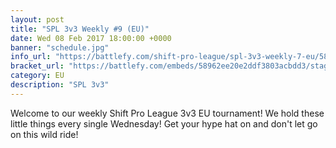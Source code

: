 ```yaml
---
layout: post
title: "SPL 3v3 Weekly #9 (EU)"
date: Wed 08 Feb 2017 18:00:00 +0000
banner: "schedule.jpg"
info_url: "https://battlefy.com/shift-pro-league/spl-3v3-weekly-7-eu/588e665f69d96a4603ddd672/info"
bracket_url: "https://battlefy.com/embeds/58962ee20e2ddf3803acbdd3/stage/58962ee20e2ddf3803acbdd4"
category: EU
description: "SPL 3v3"
---
```


Welcome to our weekly Shift Pro League 3v3 EU tournament! We hold these little things every single Wednesday! Get your hype hat on and don't let go on this wild ride!
